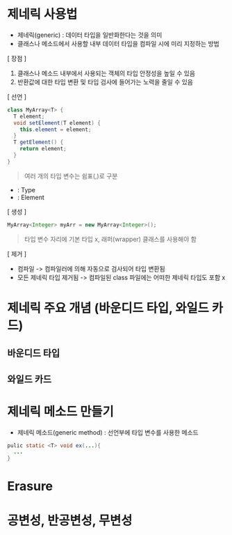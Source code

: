 # 제네릭 사용법
* 제네릭(generic) : 데이터 타입을 일반화한다는 것을 의미
* 클래스나 메소드에서 사용할 내부 데이터 타입을 컴파일 시에 미리 지정하는 방법

[ 장점 ]
1. 클래스나 메소드 내부에서 사용되는 객체의 타입 안정성을 높일 수 있음
2. 반환값에 대한 타입 변환 및 타입 검사에 들어가는 노력을 줄일 수 있음

[ 선언 ]
```java
class MyArray<T> {
  T element;
  void setElement(T element) {
    this.element = element;
  }
  T getElement() {
    return element;
  }
}
```
> 여러 개의 타입 변수는 쉼표(,)로 구분

* <T> : Type
* <E> : Element


[ 생성 ]
  
```java
MyArray<Integer> myArr = new MyArray<Integer>();
```
> 타입 변수 자리에 기본 타입 x, 래퍼(wrapper) 클래스를 사용해야 함

[ 제거 ]
* 컴파일 -> 컴파일러에 의해 자동으로 검사되어 타입 변환됨
* 모든 제네릭 타입 제거됨 -> 컴파일된 class 파일에는 어떠한 제네릭 타입도 포함 x

# 제네릭 주요 개념 (바운디드 타입, 와일드 카드)
## 바운디드 타입

## 와일드 카드
# 제네릭 메소드 만들기
* 제네릭 메소드(generic method) : 선언부에 타입 변수를 사용한 메소드

```java
pulic static <T> void ex(...){
  ...
}
```

# Erasure
# 공변성, 반공변성, 무변성
